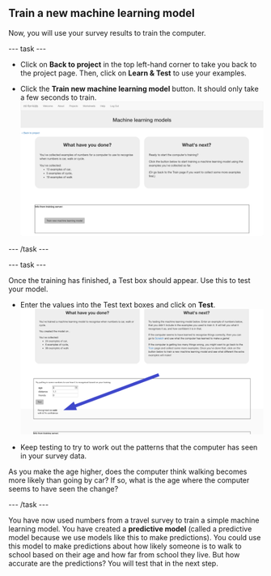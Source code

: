 ## Train a new machine learning model
Now, you will use your survey results to train the computer.

\--- task \---

+ Click on **Back to project** in the top left-hand corner to take you back to the project page. Then, click on **Learn & Test** to use your examples.

+ Click the **Train new machine learning model** button. It should only take a few seconds to train. ![Train new machine learning model button](images/train-model.png)

\--- /task \---

\--- task \---

Once the training has finished, a Test box should appear. Use this to test your model.
+ Enter the values into the Test text boxes and click on **Test**. ![Prediction, walk, being made after analysing values 9, 1.1 and 0](images/test-annotated.png)

+ Keep testing to try to work out the patterns that the computer has seen in your survey data.

As you make the age higher, does the computer think walking becomes more likely than going by car? If so, what is the age where the computer seems to have seen the change?

\--- /task \---

You have now used numbers from a travel survey to train a simple machine learning model. You have created a **predictive model** (called a predictive model because we use models like this to make predictions). You could use this model to make predictions about how likely someone is to walk to school based on their age and how far from school they live. But how accurate are the predictions? You will test that in the next step.
